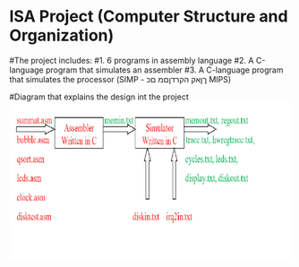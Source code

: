 # ISA Project  (Computer Structure and Organization)
#The project includes:
#1. 6 programs in assembly language
#2. A C-language program that simulates an assembler
#3. A C-language program that simulates the processorׂ (SIMP - ךןאק הקרדןםמ םכ MIPS)


#Diagram that explains the design int the project
![](diagram.png)
